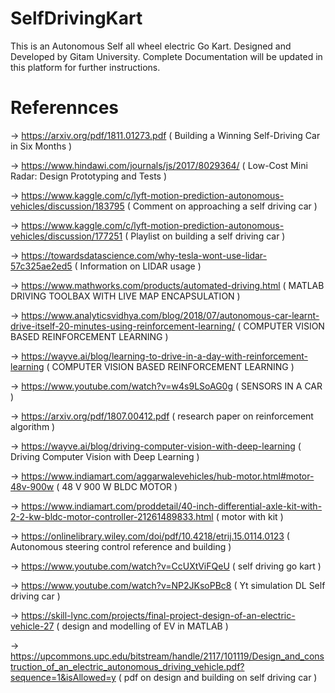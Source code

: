 # SelfDrivingKart
This is an Autonomous Self all wheel electric Go Kart. Designed and Developed by Gitam University. Complete Documentation will be updated in this platform for further instructions.

# Referennces 
-> https://arxiv.org/pdf/1811.01273.pdf ( Building a Winning Self-Driving Car in Six Months )

-> https://www.hindawi.com/journals/js/2017/8029364/ ( Low-Cost Mini Radar: Design Prototyping and Tests )

-> https://www.kaggle.com/c/lyft-motion-prediction-autonomous-vehicles/discussion/183795 ( Comment on approaching a self driving car )

-> https://www.kaggle.com/c/lyft-motion-prediction-autonomous-vehicles/discussion/177251 ( Playlist on building a self driving car )
 
-> https://towardsdatascience.com/why-tesla-wont-use-lidar-57c325ae2ed5 ( Information on LIDAR usage )

-> https://www.mathworks.com/products/automated-driving.html ( MATLAB DRIVING TOOLBAX WITH LIVE MAP ENCAPSULATION )

-> https://www.analyticsvidhya.com/blog/2018/07/autonomous-car-learnt-drive-itself-20-minutes-using-reinforcement-learning/ ( COMPUTER VISION BASED REINFORCEMENT LEARNING )

-> https://wayve.ai/blog/learning-to-drive-in-a-day-with-reinforcement-learning  ( COMPUTER VISION BASED REINFORCEMENT LEARNING )

-> https://www.youtube.com/watch?v=w4s9LSoAG0g ( SENSORS IN A CAR )

-> https://arxiv.org/pdf/1807.00412.pdf ( research paper on reinforcement algorithm )

-> https://wayve.ai/blog/driving-computer-vision-with-deep-learning ( Driving Computer Vision with Deep Learning )

-> https://www.indiamart.com/aggarwalevehicles/hub-motor.html#motor-48v-900w ( 48 V 900 W BLDC MOTOR )

-> https://www.indiamart.com/proddetail/40-inch-differential-axle-kit-with-2-2-kw-bldc-motor-controller-21261489833.html ( motor with kit )

-> https://onlinelibrary.wiley.com/doi/pdf/10.4218/etrij.15.0114.0123 ( Autonomous steering control reference and building )

-> https://www.youtube.com/watch?v=CcUXtViFQeU ( self driving go kart )

-> https://www.youtube.com/watch?v=NP2JKsoPBc8 ( Yt simulation DL Self driving car )

-> https://skill-lync.com/projects/final-project-design-of-an-electric-vehicle-27 ( design and modelling of EV in MATLAB )

-> https://upcommons.upc.edu/bitstream/handle/2117/101119/Design_and_construction_of_an_electric_autonomous_driving_vehicle.pdf?sequence=1&isAllowed=y ( pdf on design and building on self driving car )
